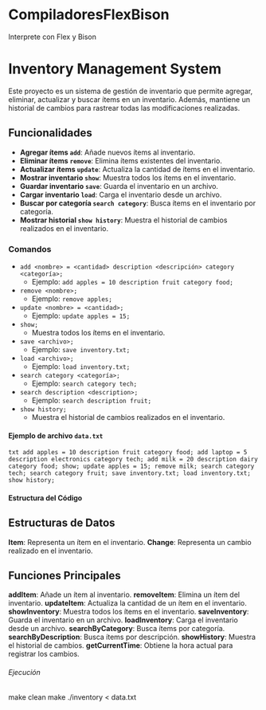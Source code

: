 # CompiladoresFlexBison
Interprete con Flex y Bison

# Inventory Management System

Este proyecto es un sistema de gestión de inventario que permite agregar, eliminar, actualizar y buscar ítems en un inventario. Además, mantiene un historial de cambios para rastrear todas las modificaciones realizadas.

## Funcionalidades

- **Agregar ítems `add`**: Añade nuevos ítems al inventario.
- **Eliminar ítems `remove`**: Elimina ítems existentes del inventario.
- **Actualizar ítems `update`**: Actualiza la cantidad de ítems en el inventario.
- **Mostrar inventario `show`**: Muestra todos los ítems en el inventario.
- **Guardar inventario `save`**: Guarda el inventario en un archivo.
- **Cargar inventario `load`**: Carga el inventario desde un archivo.
- **Buscar por categoría `search category`**: Busca ítems en el inventario por categoría.
- **Mostrar historial `show history`**: Muestra el historial de cambios realizados en el inventario.

### Comandos

- `add <nombre> = <cantidad> description <descripción> category <categoría>;`
  - Ejemplo: `add apples = 10 description fruit category food;`
- `remove <nombre>;`
  - Ejemplo: `remove apples;`
- `update <nombre> = <cantidad>;`
  - Ejemplo: `update apples = 15;`
- `show;`
  - Muestra todos los ítems en el inventario.
- `save <archivo>;`
  - Ejemplo: `save inventory.txt;`
- `load <archivo>;`
  - Ejemplo: `load inventory.txt;`
- `search category <categoría>;`
  - Ejemplo: `search category tech;`
- `search description <description>;`
  - Ejemplo: `search description fruit;`
- `show history;`
  - Muestra el historial de cambios realizados en el inventario.

#### Ejemplo de archivo `data.txt`

`txt
add apples = 10 description fruit category food;
add laptop = 5 description electronics category tech;
add milk = 20 description dairy category food;
show;
update apples = 15;
remove milk;
search category tech;
search category fruit;
save inventory.txt;
load inventory.txt;
show history;`

#### Estructura del Código

## Estructuras de Datos
**Item**: Representa un ítem en el inventario.
**Change**: Representa un cambio realizado en el inventario.

## Funciones Principales
**addItem**: Añade un ítem al inventario.
**removeItem**: Elimina un ítem del inventario.
**updateItem**: Actualiza la cantidad de un ítem en el inventario.
**showInventory**: Muestra todos los ítems en el inventario.
**saveInventory**: Guarda el inventario en un archivo.
**loadInventory**: Carga el inventario desde un archivo.
**searchByCategory**: Busca ítems por categoría.
**searchByDescription**: Busca ítems por descripción.
**showHistory**: Muestra el historial de cambios.
**getCurrentTime**: Obtiene la hora actual para registrar los cambios.

###### Ejecución

make clean
make
./inventory < data.txt








